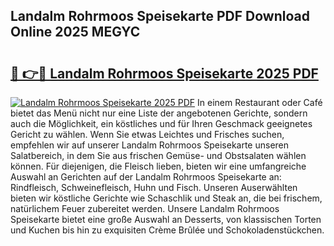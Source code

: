 ## Landalm Rohrmoos Speisekarte PDF Download Online 2025 MEGYC

# <h2><a href="http://gc6wh3i.nevu.top/?p=Landalm+Rohrmoos+Speisekarte">🔗 👉🔴 Landalm Rohrmoos Speisekarte 2025 PDF</a></h2>

[![Landalm Rohrmoos Speisekarte 2025 PDF](https://i.imgur.com/dBaPXMq.png)](http://gc6wh3i.nevu.top/?p=Landalm+Rohrmoos+Speisekarte)
In einem Restaurant oder Café bietet das Menü nicht nur eine Liste der angebotenen Gerichte, sondern auch die Möglichkeit, ein köstliches und für Ihren Geschmack geeignetes Gericht zu wählen. Wenn Sie etwas Leichtes und Frisches suchen, empfehlen wir auf unserer Landalm Rohrmoos Speisekarte unseren Salatbereich, in dem Sie aus frischen Gemüse- und Obstsalaten wählen können. Für diejenigen, die Fleisch lieben, bieten wir eine umfangreiche Auswahl an Gerichten auf der Landalm Rohrmoos Speisekarte an: Rindfleisch, Schweinefleisch, Huhn und Fisch. Unseren Auserwählten bieten wir köstliche Gerichte wie Schaschlik und Steak an, die bei frischem, natürlichem Feuer zubereitet werden. Unsere Landalm Rohrmoos Speisekarte bietet eine große Auswahl an Desserts, von klassischen Torten und Kuchen bis hin zu exquisiten Crème Brûlée und Schokoladenstückchen.
